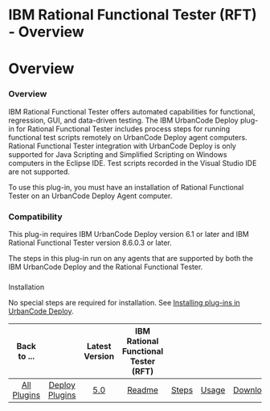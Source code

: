 
IBM Rational Functional Tester (RFT) - Overview
===============================================

# Overview



### Overview




 


IBM Rational Functional Tester offers automated capabilities for functional, regression, GUI, and 
data-driven testing. The IBM UrbanCode Deploy plug-in for Rational Functional Tester includes process steps for running 
functional test scripts remotely on UrbanCode Deploy agent computers. Rational Functional Tester integration with 
UrbanCode Deploy is only supported for Java Scripting and Simplified Scripting on Windows computers in the Eclipse IDE. 
Test scripts recorded in the Visual Studio IDE are not supported.


To use this plug-in, you must have an installation 
of Rational Functional Tester on an UrbanCode Deploy Agent computer.


### Compatibility


This plug-in requires IBM 
UrbanCode Deploy version 6.1 or later and IBM Rational Functional Tester version 8.6.0.3 or later.


The steps in this 
plug-in run on any agents that are supported by both the IBM UrbanCode Deploy and the Rational Functional Tester.


### 
Installation


No special steps are required for installation. See [Installing plug-ins in UrbanCode 
Deploy](https://www.urbancode.com/resource/installing-plug-ins-in-urbancode-products/ "Installing plug-ins in UrbanCode 
Deploy").




|Back to ...||Latest Version|IBM Rational Functional Tester (RFT) ||||
| :---: | :---: | :---: | :---: | :---: | :---: | :---: |
|[All Plugins](../../index.md)|[Deploy Plugins](../README.md)|[5.0](https://raw.githubusercontent.com/UrbanCode/IBM-UCD-PLUGINS/main/files/RFT-UCD/RFT-UCD-5.0.zip)|[Readme](README.md)|[Steps](steps.md)|[Usage](usage.md)|[Downloads](downloads.md)|
